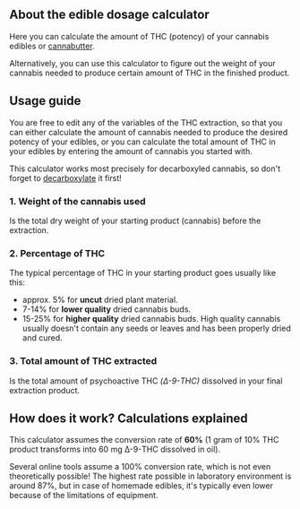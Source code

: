 About the edible dosage calculator
----------------------------------

Here you can calculate the amount of THC (potency) of your cannabis
edibles or
[cannabutter](https://www.leafly.com/news/lifestyle/recipe-how-to-make-basic-cannabutter).

Alternatively, you can use this calculator to figure out the weight of
your cannabis needed to produce certain amount of THC in the finished
product.

Usage guide
-----------

You are free to edit any of the variables of the THC extraction, so that
you can either calculate the amount of cannabis needed to produce the
desired potency of your edibles, or you can calculate the total amount
of THC in your edibles by entering the amount of cannabis you started
with.

This calculator works most precisely for decarboxyled cannabis, so don't
forget to
[decarboxylate](https://www.leafly.com/news/cannabis-101/what-is-decarboxylation)
it first!

### 1. Weight of the cannabis used

Is the total dry weight of your starting product (cannabis) before the
extraction.

### 2. Percentage of THC

The typical percentage of THC in your starting product goes usually like
this:

-   approx. 5% for **uncut** dried plant material.
-   7-14% for **lower quality** dried cannabis buds.
-   15-25% for **higher quality** dried cannabis buds. High quality
    cannabis usually doesn't contain any seeds or leaves and has been
    properly dried and cured.

### 3. Total amount of THC extracted

Is the total amount of psychoactive THC *(Δ-9-THC)* dissolved in your
final extraction product.

How does it work? Calculations explained
----------------------------------------

This calculator assumes the conversion rate of **60%** (1 gram of 10%
THC product transforms into 60 mg Δ-9-THC dissolved in oil).

Several online tools assume a 100% conversion rate, which is not even
theoretically possible! The highest rate possible in laboratory
environment is around 87%, but in case of homemade edibles, it's
typically even lower because of the limitations of equipment.
